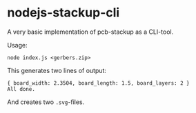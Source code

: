 # nodejs-stackup-cli

A very basic implementation of pcb-stackup as a CLI-tool.

Usage:

```
node index.js <gerbers.zip>
```

This generates two lines of output:

```
{ board_width: 2.3504, board_length: 1.5, board_layers: 2 }
All done.
```

And creates two `.svg`-files.
